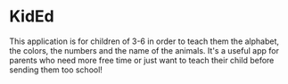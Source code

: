 # KidEd
This application is for children of 3-6 in order to teach them the alphabet, the colors, the numbers and the name of the animals. It's a useful app for parents who need more free time or just want to teach their child before sending them too school!
